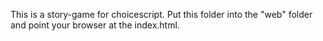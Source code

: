 This is a story-game for choicescript. Put this folder into the "web" folder and point your browser at the index.html.